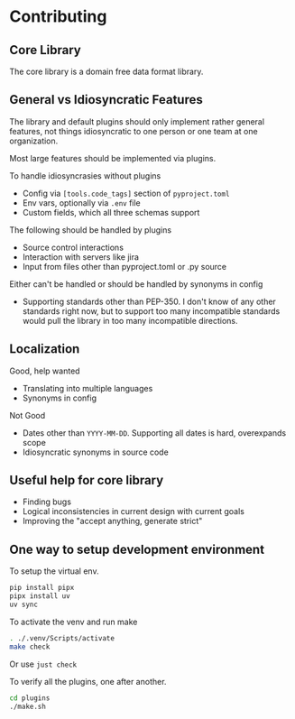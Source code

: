 # Contributing

## Core Library

The core library is a domain free data format library.

## General vs Idiosyncratic Features
The library and default plugins should only implement rather general features, not things idiosyncratic to one person
or one team at one organization. 

Most large features should be implemented via plugins.

To handle idiosyncrasies without plugins

- Config via `[tools.code_tags]` section of `pyproject.toml`
- Env vars, optionally via `.env` file
- Custom fields, which all three schemas support

The following should be handled by plugins
- Source control interactions
- Interaction with servers like jira
- Input from files other than pyproject.toml or .py source

Either can't be handled or should be handled by synonyms in config
- Supporting standards other than PEP-350. I don't know of any other standards right now, but to support too many
 incompatible standards would pull the library in too many incompatible directions.

## Localization

Good, help wanted
- Translating into multiple languages
- Synonyms in config

Not Good
- Dates other than `YYYY-MM-DD`. Supporting all dates is hard, overexpands scope
- Idiosyncratic synonyms in source code


## Useful help for core library
- Finding bugs
- Logical inconsistencies in current design with current goals
- Improving the "accept anything, generate strict"


## One way to setup development environment

To setup the virtual env.
```bash
pip install pipx
pipx install uv
uv sync
```

To activate the venv and run make

```bash
. ./.venv/Scripts/activate
make check
```

Or use `just check`

To verify all the plugins, one after another.

```bash
cd plugins
./make.sh
```